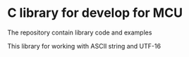 # C library for develop for MCU
The repository contain library code and examples

This library for working with ASCII string and UTF-16
